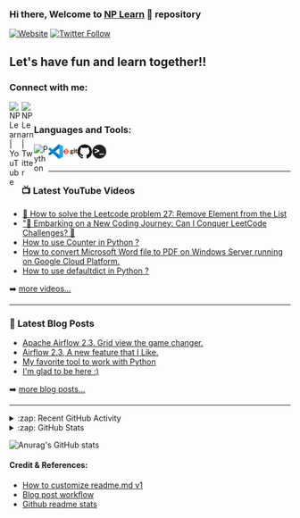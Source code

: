 ### Hi there, Welcome to [NP Learn][website] 👋 repository

[![Website](https://img.shields.io/website?label=www.Github.com&style=for-the-badge&url=https%3A%2F%2Fgithub.com/noppGithub)](https://github.com/noppGithub)
[![Twitter Follow](https://img.shields.io/twitter/follow/learn_np?color=1DA1F2&logo=twitter&style=for-the-badge)](https://twitter.com/intent/follow?original_referer=https%3A%2F%2Fgithub.com/noppGithub&screen_name=learn_np)

## Let's have fun and learn together!!


### Connect with me:

[<img align="left" alt="NPLearn | YouTube" width="22px" src="https://cdn.jsdelivr.net/npm/simple-icons@v3/icons/youtube.svg" />][youtube]
[<img align="left" alt="NPLearn | Twitter" width="22px" src="https://cdn.jsdelivr.net/npm/simple-icons@v3/icons/twitter.svg" />][twitter]

<br />

### Languages and Tools:

[<img align="left" alt="Python" width="26px" src="https://github.com/jalbertsr/logo-badge-images/blob/master/img/rsz_python.png?raw=true" />][website]
[<img align="left" alt="Visual Studio Code" width="26px" src="https://raw.githubusercontent.com/github/explore/80688e429a7d4ef2fca1e82350fe8e3517d3494d/topics/visual-studio-code/visual-studio-code.png" />][website]
[<img align="left" alt="Git" width="26px" src="https://raw.githubusercontent.com/github/explore/80688e429a7d4ef2fca1e82350fe8e3517d3494d/topics/git/git.png" />][website]
[<img align="left" alt="GitHub" width="26px" src="https://raw.githubusercontent.com/github/explore/78df643247d429f6cc873026c0622819ad797942/topics/github/github.png" />][website]
[<img align="left" alt="Terminal" width="26px" src="https://raw.githubusercontent.com/github/explore/80688e429a7d4ef2fca1e82350fe8e3517d3494d/topics/terminal/terminal.png" />][website]

<br />
<br />

---

### 📺 Latest YouTube Videos

<!-- YOUTUBE:START -->
- [🤔 How to solve the Leetcode problem 27: Remove Element from the List](https://www.youtube.com/watch?v=j_D3j2i-ePA)
- [&quot;🚀 Embarking on a New Coding Journey: Can I Conquer LeetCode Challenges? 🤔](https://www.youtube.com/watch?v=VFv0g9uXwk4)
- [How to use Counter in Python ?](https://www.youtube.com/watch?v=31qOGmTQ30E)
- [How to convert Microsoft Word file to PDF on Windows Server running on Google Cloud Platform.](https://www.youtube.com/watch?v=qSBmm0QVXwI)
- [How to use defaultdict in Python ?](https://www.youtube.com/watch?v=DXtttKOLT_o)
<!-- YOUTUBE:END -->

➡️ [more videos...](https://www.youtube.com/channel/UC4ZEHFklDEPFnCTBxjaChTg)

---

### 📕 Latest Blog Posts

<!-- BLOG-POST-LIST:START -->
- [Apache Airflow 2.3. Grid view the game changer.](https://dev.to/noppgithub/apache-airflow-23-grid-view-the-game-changer-49nd)
- [Airflow 2.3, A new feature that I Like.](https://dev.to/noppgithub/airflow-23-what-i-know-13ap)
- [My favorite tool to work with Python](https://dev.to/noppgithub/my-favorite-tool-to-work-with-python-2i8l)
- [I&#39;m glad to be here :&rpar;](https://dev.to/noppgithub/i-m-glad-to-be-here-2e1)
<!-- BLOG-POST-LIST:END -->

➡️ [more blog posts...](https://dev.to/noppgithub)

---

<details>
  <summary>:zap: Recent GitHub Activity</summary>
  
<!--START_SECTION:activity-->
1. 🎉 Merged PR [#1](https://github.com/noppGithub/protect-main/pull/1) in [noppGithub/protect-main](https://github.com/noppGithub/protect-main)
2. 💪 Opened PR [#1](https://github.com/noppGithub/protect-main/pull/1) in [noppGithub/protect-main](https://github.com/noppGithub/protect-main)
3. ❗ Opened issue [#381](https://github.com/marcosschroh/dataclasses-avroschema/issues/381) in [marcosschroh/dataclasses-avroschema](https://github.com/marcosschroh/dataclasses-avroschema)
4. 🗣 Commented on [#14750](https://github.com/hashicorp/terraform-provider-google/issues/14750#issuecomment-1583760824) in [hashicorp/terraform-provider-google](https://github.com/hashicorp/terraform-provider-google)
5. ❗ Opened issue [#14750](https://github.com/hashicorp/terraform-provider-google/issues/14750) in [hashicorp/terraform-provider-google](https://github.com/hashicorp/terraform-provider-google)
<!--END_SECTION:activity-->

</details>

<details>
  <summary>:zap: GitHub Stats</summary>

  <img align="left" alt="My GitHub Stats" src="https://github-readme-stats.codestackr.vercel.app/api?username=noppGithub&show_icons=true&hide_border=true" />

</details>

![Anurag's GitHub stats](https://github-readme-stats.vercel.app/api?username=noppGithub&show_icons=true&theme=radical)

#### Credit & References:
- [How to customize readme.md v1](https://www.youtube.com/watch?v=ECuqb5Tv9qI)
- [Blog post workflow](https://github.com/gautamkrishnar/blog-post-workflow)
- [Github readme stats](https://github.com/anuraghazra/github-readme-stats)

<!-- Variables, mostly URLs -->
[website]: https://github.com/noppGithub
[youtube]: https://www.youtube.com/channel/UC4ZEHFklDEPFnCTBxjaChTg
[twitter]: https://twitter.com/learn_np

